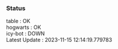 ### Status


table : OK  
hogwarts : OK  
icy-bot : DOWN  
Latest Update : 2023-11-15 12:14:19.779783

